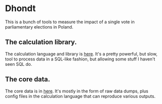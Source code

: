 # Dhondt

This is a bunch of tools to measure the impact of a single vote in parliamentary elections in Poland.

## The calculation library.

The calculation language and library is [here](python_lib/README.md). It's a pretty powerful, but slow,
tool to process data in a SQL-like fashion, but allowing some stuff I haven't seen SQL do.

## The core data.

The core data is in [here](data/README.md). It's mostly in the form of raw data dumps, plus config files
in the calculation language that can reproduce various outputs.
